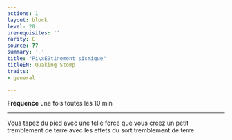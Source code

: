 ```yaml
---
actions: 1
layout: block
level: 20
prerequisites: ''
rarity: C
source: ??
summary: '-'
title: "Pi\xE9tinement sismique"
titleEN: Quaking Stomp
traits:
- general

---
```


<p><strong>Fréquence</strong> une fois toutes les 10 min</p>
<hr>
<p>Vous tapez du pied avec une telle force que vous créez un petit tremblement de terre avec les effets du sort tremblement de terre</p>